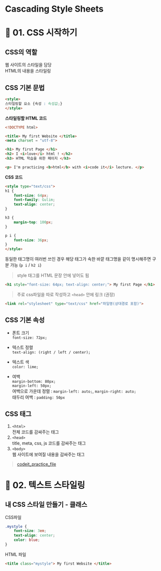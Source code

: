 # Cascading Style Sheets

# 📎 01. CSS 시작하기
## CSS의 역할
웹 사이트의 스타일을 담당  
HTML의 내용을 스타일링

## CSS 기본 문법
```html
<style>  
스타일링할 요소 {속성 : 속성값;}  
</style>
```
**스타일링할 HTML 코드**
```html
<!DOCTYPE html>

<title> My first Website </title>
<meta charset = "utf-8">

<h1> My first Page </h1>
<h2> I <i>love</i> html ! </h2>
<h3> HTML 학습을 위한 페이지 </h3>

<p> I'm practicing <b>html</b> with <i>code it</i> lecture. </p>
```
**CSS 코드**
```html
<style type="text/css">
h1 {
    font-size: 64px;
    font-family: Gulim;
    text-align: center;
}

h3 {
    margin-top: 100px;
}

p i {
    font-size: 36px;
}
</style>
```
동일한 태그명이 여러번 쓰인 경우 해당 태그가 속한 바깥 태그명을 같이 명시해주면 구분 가능 (`p i` / `h2 i`)  
> style 태그를 HTML 문장 안에 넣어도 됨
```html
<h1 style="font-size: 64px; text-align: center;"> My first Page </h1>
```
> 주로 css파일을 따로 작성하고 `<head>` 안에 링크 (권장)
```html
<link rel="stylesheet" type="text/css" href="파일명(상대경로 포함)">
```

## CSS 기본 속성
- 폰트 크기  
`font-size: 72px;`  

- 텍스트 정렬  
`text-align: (right / left / center);`

- 텍스트 색  
`color: lime;`  

- 여백  
`margin-bottom: 80px;`  
`margin-left: 50px;`  
여백으로 가운데 정렬 : `margin-left: auto;`, `margin-right: auto;`  
태두리 여백 : `padding: 50px`

## CSS 태그
1. ```<html>```  
전체 코드를 감싸주는 태그
2. ```<head>```  
title, meta, css, js 코드를 감싸주는 태그
2. ```<body>```  
웹 사이트에 보여질 내용을 감싸주는 태그
> [codeit_practice_file](https://github.com/jjungyujin/TIL/blob/main/CSS/codeit_pracitce.html)

# 📎 02. 텍스트 스타일링
## 내 CSS 스타일 만들기 - 클래스
CSS파일
```css
.mystyle {
    font-size: 3em;
    text-align: center;
    color: blue;
}
```

HTML 파일
```html
<title class="mystyle"> My first Website </title>
```